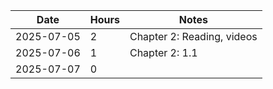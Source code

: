 | Date | Hours | Notes |
|------|-------|-------|
| 2025-07-05 | 2 | Chapter 2: Reading, videos |
| 2025-07-06 | 1 | Chapter 2: 1.1 |
| 2025-07-07 | 0 |
